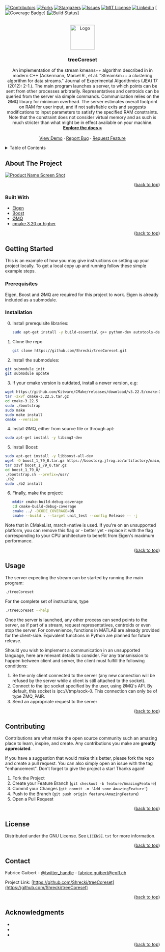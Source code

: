 <div id="top"></div>
<!--
*** Thanks for checking out the Best-README-Template. If you have a suggestion
*** that would make this better, please fork the repo and create a pull request
*** or simply open an issue with the tag "enhancement".
*** Don't forget to give the project a star!
*** Thanks again! Now go create something AMAZING! :D
-->



<!-- PROJECT SHIELDS -->
<!--
*** I'm using markdown "reference style" links for readability.
*** Reference links are enclosed in brackets [ ] instead of parentheses ( ).
*** See the bottom of this document for the declaration of the reference variables
*** for contributors-url, forks-url, etc. This is an optional, concise syntax you may use.
*** https://www.markdownguide.org/basic-syntax/#reference-style-links
-->
[![Contributors][contributors-shield]][contributors-url]
[![Forks][forks-shield]][forks-url]
[![Stargazers][stars-shield]][stars-url]
[![Issues][issues-shield]][issues-url]
[![MIT License][license-shield]][license-url]
[![LinkedIn][linkedin-shield]][linkedin-url]
[![Coverage Badge](https://img.shields.io/endpoint?url=https://gist.githubusercontent.com/Shrecki/885611157/raw/treeCoreset__main.json)]
[![Build Status](https://github.com/github/treeCorset/actions/workflows/helloAction.yml/badge.svg?event=push)]


<!-- PROJECT LOGO -->
<br />
<div align="center">
  <a href="https://github.com/Shrecki/treeCoreset">
    <img src="images/logo.png" alt="Logo" width="80" height="80">
  </a>

<h3 align="center">treeCoreset</h3>

  <p align="center">
    An implementation of the stream kmeans++ algorithm described in  in modern C++ (Ackermann, Marcel R., et al. "Streamkm++ a clustering algorithm for data streams." Journal of Experimental Algorithmics (JEA) 17 (2012): 2-1.).
    The main program launches a server, to which points can be sent from other processes arbitrarily. Representatives and centroids can be queried from the server via simple commands.
    Communication relies on the ØMQ library for minimum overhead.
    The server estimates overall footprint on RAM for user input, and if not satisfiable exits and suggests modifications to input parameters to satisfy the specified RAM constraints. Note that the constraint does not consider virtual memory and as such is much stricter than what might be in effect available on your machine.
    <br />
    <a href="https://github.com/Shrecki/treeCoreset"><strong>Explore the docs »</strong></a>
    <br />
    <br />
    <a href="https://github.com/Shrecki/treeCoreset">View Demo</a>
    ·
    <a href="https://github.com/Shrecki/treeCoreset/issues">Report Bug</a>
    ·
    <a href="https://github.com/Shrecki/treeCoreset/issues">Request Feature</a>
  </p>
</div>



<!-- TABLE OF CONTENTS -->
<details>
  <summary>Table of Contents</summary>
  <ol>
    <li>
      <a href="#about-the-project">About The Project</a>
      <ul>
        <li><a href="#built-with">Built With</a></li>
      </ul>
    </li>
    <li>
      <a href="#getting-started">Getting Started</a>
      <ul>
        <li><a href="#prerequisites">Prerequisites</a></li>
        <li><a href="#installation">Installation</a></li>
      </ul>
    </li>
    <li><a href="#usage">Usage</a></li>
    <li><a href="#roadmap">Roadmap</a></li>
    <li><a href="#contributing">Contributing</a></li>
    <li><a href="#license">License</a></li>
    <li><a href="#contact">Contact</a></li>
    <li><a href="#acknowledgments">Acknowledgments</a></li>
  </ol>
</details>



<!-- ABOUT THE PROJECT -->
## About The Project

[![Product Name Screen Shot][product-screenshot]](https://example.com)

<p align="right">(<a href="#top">back to top</a>)</p>



### Built With


* [Eigen](https://eigen.tuxfamily.org/index.php?title=Main_Page)
* [Boost](https://www.boost.org/)
* [ØMQ](https://zeromq.org/)
* [cmake 3.20 or higher](https://cmake.org/)

<p align="right">(<a href="#top">back to top</a>)</p>



<!-- GETTING STARTED -->
## Getting Started

This is an example of how you may give instructions on setting up your project locally.
To get a local copy up and running follow these simple example steps.

### Prerequisites

Eigen, Boost and ØMQ are required for this project to work. Eigen is already included as a submodule.


### Installation

0. Install prerequisite libraries:
   ```sh
   sudo apt-get install -y build-essential g++ python-dev autotools-dev libicu-dev libbz2-dev lcov libcppunit-dev software-properties-common
   ```
1. Clone the repo
   ```sh
   git clone https://github.com/Shrecki/treeCoreset.git
   ```
2. Install the submodules:
  ```sh
  git submodule init
  git submodule update
  ```
3. If your cmake version is outdated, install a newer version, e.g:
  ```sh
  wget https://github.com/Kitware/CMake/releases/download/v3.22.5/cmake-3.22.5.tar.gz
  tar -zxvf cmake-3.22.5.tar.gz
  cd cmake-3.22.5
  sudo ./bootstrap
  sudo make
  sudo make install
  cmake --version
  ```

4. Install ØMQ, either from source file or through apt:
  ```sh
  sudo apt-get install -y libzmq3-dev
  ```

5. Install Boost:
  ```sh
  sudo apt-get install -y libboost-all-dev 
  wget -O boost_1_79_0.tar.gz https://boostorg.jfrog.io/artifactory/main/release/1.79.0/source/boost_1_79_0.tar.gz
  tar xzvf boost_1_79_0.tar.gz
  cd boost_1_79_0/
  ./bootstrap.sh --prefix=/usr/
  ./b2
  sudo ./b2 install
  ```
6. Finally, make the project:
   ```sh
   mkdir cmake-build-debug-coverage
   cd cmake-build-debug-coverage
   cmake ../ -DCODE_COVERAGE=ON
   cmake --build . --target unit_test --config Release -- -j
   ```

Note that in CMakeList, march=native is used. If you're on an unsupported platform, you can remove this flag or - better yet - replace it with the flag corresponding to your CPU architecture to benefit from Eigen's maximum performance.

<p align="right">(<a href="#top">back to top</a>)</p>



<!-- USAGE EXAMPLES -->
## Usage

The server expecting the stream can be started by running the main program:
   ```sh
   ./treeCoreset
   ```

For the complete set of instructions, type
   ```sh
   ./treeCoreset --help
   ```

Once the server is launched, any other process can send points to the server, as if part of a stream, request representatives, centroids or even stop the server.
For convenience, functions in MATLAB are already provided for the client-side. Equivalent functions in Python are planned for future release.


Should you wish to implement a communication in an unsupported language, here are relevant details to consider. For any transmission to happen between client and server, the client must fulfill the following conditions:
1. Be the only client connected to the server (any new connection will be refused by the server while a client is still attached to the socket).
2. Connect to the ipc socket specified by the user, using ØMQ's API. By default, this socket is ipc:///tmp/sock-0. This connection can only be of type ZMQ_PAIR.
3. Send an appropriate request to the server


<p align="right">(<a href="#top">back to top</a>)</p>




<!-- CONTRIBUTING -->
## Contributing

Contributions are what make the open source community such an amazing place to learn, inspire, and create. Any contributions you make are **greatly appreciated**.

If you have a suggestion that would make this better, please fork the repo and create a pull request. You can also simply open an issue with the tag "enhancement".
Don't forget to give the project a star! Thanks again!

1. Fork the Project
2. Create your Feature Branch (`git checkout -b feature/AmazingFeature`)
3. Commit your Changes (`git commit -m 'Add some AmazingFeature'`)
4. Push to the Branch (`git push origin feature/AmazingFeature`)
5. Open a Pull Request

<p align="right">(<a href="#top">back to top</a>)</p>



<!-- LICENSE -->
## License

Distributed under the GNU License. See `LICENSE.txt` for more information.

<p align="right">(<a href="#top">back to top</a>)</p>



<!-- CONTACT -->
## Contact

Fabrice Guibert - [@twitter_handle](https://twitter.com/twitter_handle) - fabrice.guibert@epfl.ch

Project Link: [https://github.com/Shrecki/treeCoreset](https://github.com/Shrecki/treeCoreset)

<p align="right">(<a href="#top">back to top</a>)</p>



<!-- ACKNOWLEDGMENTS -->
## Acknowledgments

* []()
* []()
* []()

<p align="right">(<a href="#top">back to top</a>)</p>



<!-- MARKDOWN LINKS & IMAGES -->
<!-- https://www.markdownguide.org/basic-syntax/#reference-style-links -->
[contributors-shield]: https://img.shields.io/github/contributors/Shrecki/treeCoreset.svg?style=for-the-badge
[contributors-url]: https://github.com/Shrecki/treeCoreset/graphs/contributors
[forks-shield]: https://img.shields.io/github/forks/Shrecki/treeCoreset.svg?style=for-the-badge
[forks-url]: https://github.com/Shrecki/treeCoreset/network/members
[stars-shield]: https://img.shields.io/github/stars/Shrecki/treeCoreset.svg?style=for-the-badge
[stars-url]: https://github.com/Shrecki/treeCoreset/stargazers
[issues-shield]: https://img.shields.io/github/issues/Shrecki/treeCoreset.svg?style=for-the-badge
[issues-url]: https://github.com/Shrecki/treeCoreset/issues
[license-shield]: https://img.shields.io/github/license/Shrecki/treeCoreset.svg?style=for-the-badge
[license-url]: https://github.com/Shrecki/treeCoreset/blob/master/LICENSE.txt
[linkedin-shield]: https://img.shields.io/badge/-LinkedIn-black.svg?style=for-the-badge&logo=linkedin&colorB=555
[linkedin-url]: https://linkedin.com/in/linkedin_username
[product-screenshot]: images/screenshot.png
